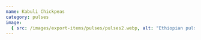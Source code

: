 ```yaml
---
name: Kabuli Chickpeas
category: pulses
image:
  { src: /images/export-items/pulses/pulses2.webp, alt: "Ethiopian pulses" }
---
```

